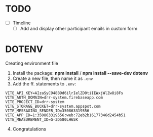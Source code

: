 # TODO
- [ ] Timeline
  - [ ] Add and display other participant emails in custom form

# DOTENV
Creating environment file

1. Install the package: **npm install** / **npm install --save-dev dotenv**
2. Create a new file, then name it as `.env`
3. Add the ff. statements to `.env`:
``` .env
VITE_API_KEY=AIzaSyC948B9d6ilrIelZD0tiIEWxjWlZw8i8Fs
VITE_AUTH_DOMAIN=drr-system.firebaseapp.com
VITE_PROJECT_ID=drr-system
VITE_STORAGE_BUCKET=drr-system.appspot.com
VITE_MESSAGING_SENDER_ID=350863319556
VITE_APP_ID=1:350863319556:web:72eb2b16177346d2454b51
VITE_MEASUREMENT_ID=G-3D580LH65K
```
4. Congratulations